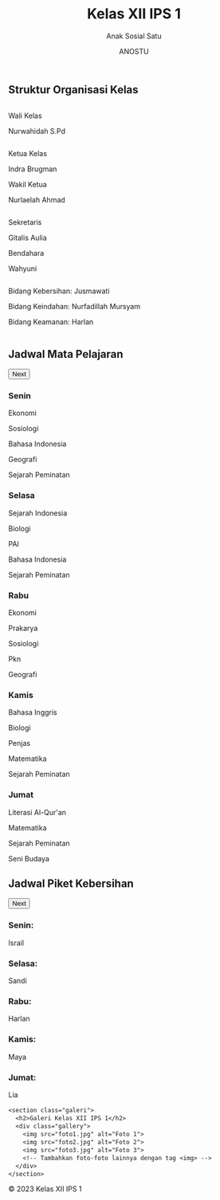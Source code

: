 
<html lang="en">
<head>
  <meta charset="UTF-8">

  <link rel="stylesheet" href="styles.css">
<link rel="stylesheet" href="organisasi.css">

</head>
<body>
  <header>
    <h1> Kelas XII IPS 1</h1>
    <p>Anak Sosial Satu</p>
    <p>ANOSTU</p>
  </header>

  <main>
<section class="organisasi">
  <h2>Struktur Organisasi Kelas</h2>
  <div class="org-chart">
    <div class="column">
      <div class="node">
        <p>Wali Kelas </p>
        <p>  Nurwahidah S.Pd</p>
      </div>
    </div>
    <div class="column">
      <div class="node">
        <p>Ketua Kelas</p>
        <p>Indra Brugman</p>
      </div>
      <div class="node">
        <p>Wakil Ketua</p>
        <p>Nurlaelah Ahmad</p>
      </div>
    </div>
    <div class="column">
      <div class="node">
        <p>Sekretaris</p>
        <p>Gitalis Aulia</p>
      </div>
      <div class="node">
        <p>Bendahara</p>
        <p>Wahyuni</p>
      </div>
    </div>
    <div class="column">
      <div class="node">
        <p>Bidang Kebersihan: Jusmawati</p>
      </div>
      <div class="node">
        <p>Bidang Keindahan: Nurfadillah Mursyam</p>
      </div>
      <div class="node">
        <p>Bidang Keamanan: Harlan</p>
      </div>
    </div>
  </div>
  
</section>
<section class="jadwal">
    <h2>Jadwal Mata Pelajaran</h2>
    <div class="slider">
        <button class="next" onclick="nextSlide()">Next</button>
        <div class="slides">
            <div class="slide">
                <h3>Senin</h3>
                <p>Ekonomi</p>
                <p>Sosiologi</p>
                <p>Bahasa Indonesia</p>
                <p>Geografi</p>
                <p>Sejarah Peminatan</p>
            </div>
            <div class="slide">
                <h3>Selasa</h3>
                <p>Sejarah Indonesia</p>
                <p>Biologi</p>
                <p>PAI</p>
                <p>Bahasa Indonesia</p>
                <p>Sejarah Peminatan</p>
            </div>
            <div class="slide">
                <h3>Rabu</h3>
                <p>Ekonomi</p>
                <p>Prakarya</p>
                <p>Sosiologi</p>
                <p>Pkn</p>
                <p>Geografi</p>
            </div>
            <div class="slide">
                <h3>Kamis</h3>
                <p>Bahasa Inggris</p>
                <p>Biologi</p>
                <p>Penjas</p>
                <p>Matematika</p>
                <p>Sejarah Peminatan</p>
            </div>
            <div class="slide">
                <h3>Jumat</h3>
                <p>Literasi Al-Qur'an</p>
                <p>Matematika</p>
                <p>Sejarah Peminatan</p>
                <p>Seni Budaya</p>
            </div>
        </div>
    </div>
</section>

<section class="JadwalPiket">
    <h2>Jadwal Piket Kebersihan</h2>
    <div class="sliderPiket">
        <button class="next" onclick="nextPiket()">Next</button>
        <div class="slidesPiket">
            <div class="slidePiket">
                <h3>Senin:</h3>
                <p>Israil</p>
            </div>
            <div class="slidePiket">
                <h3>Selasa:</h3>
                <p>Sandi</p>
            </div>
            <div class="slidePiket">
                <h3>Rabu:</h3>
                <p>Harlan</p>
            </div>
            <div class="slidePiket">
                <h3>Kamis:</h3>
                <p>Maya</p>
            </div>
            <div class="slidePiket">
                <h3>Jumat:</h3>
                <p>Lia</p>
            </div>
            <!-- Tambahkan jadwal piket kebersihan lainnya -->
        </div>
    </div>
</section>

    <section class="galeri">
      <h2>Galeri Kelas XII IPS 1</h2>
      <div class="gallery">
        <img src="foto1.jpg" alt="Foto 1">
        <img src="foto2.jpg" alt="Foto 2">
        <img src="foto3.jpg" alt="Foto 3">
        <!-- Tambahkan foto-foto lainnya dengan tag <img> -->
      </div>
    </section>
  </main>

  <footer>
    <p>&copy; 2023 Kelas XII IPS 1</p>
  </footer>

  <script>
    let slideIndex = 0;

    function showSlide(n) {
      const slides = document.querySelectorAll('.slide');
      if (n >= slides.length) {
        slideIndex = 0;
      } else if (n < 0) {
        slideIndex = slides.length - 1;
      }
      for (let i = 0; i < slides.length; i++) {
        slides[i].style.display = 'none';
      }
      slides[slideIndex].style.display = 'block';
    }

    function prevSlide() {
      showSlide(slideIndex -= 1);
    }

    function nextSlide() {
      showSlide(slideIndex += 1);
    }

    showSlide(slideIndex);
  </script>

<script>
  let piketIndex = 0;

  function showPiket(n) {
    const slidesPiket = document.querySelectorAll('.slidePiket');
    if (n >= slidesPiket.length) {
      piketIndex = 0;
    } else if (n < 0) {
      piketIndex = slidesPiket.length - 1;
    }
    for (let i = 0; i < slidesPiket.length; i++) {
      slidesPiket[i].style.display = 'none';
    }
    slidesPiket[piketIndex].style.display = 'block';
  }

  function prevPiket() {
    showPiket(piketIndex -= 1);
  }

  function nextPiket() {
    showPiket(piketIndex += 1);
  }

  showPiket(piketIndex);
</script>

  <script>
    const gallery = document.querySelector('.gallery');
    const images = gallery.querySelectorAll('img');

    images.forEach((image) => {
      image.addEventListener('click', () => {
        images.forEach((img) => img.classList.remove('active'));
        image.classList.add('active');
      });
    });
  </script>

  <style>
    /* Kode CSS sebelumnya */

    .gallery {
      display: flex;
      flex-wrap: wrap;
      justify-content: center;
      margin-top: 20px;
    }

    .gallery img {
      width: 200px;
      height: 150px;
      margin: 5px;
      object-fit: cover;
      border: 2px solid #333;
      border-radius: 5px;
      cursor: pointer;
    }

    .gallery img.active {
      border-color: #ff0000; /* Ganti warna border untuk foto yang aktif */
    }
  </style>
</body>
</html>
